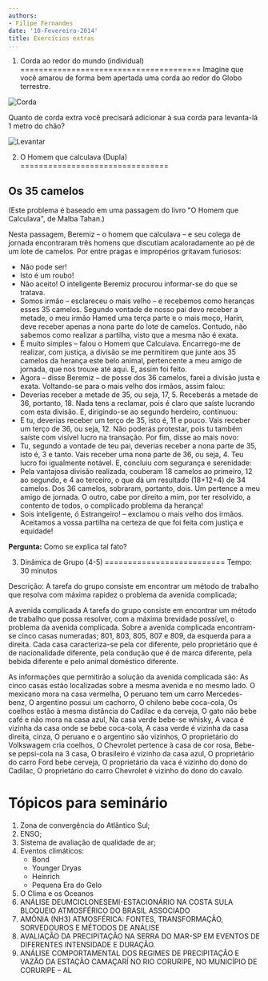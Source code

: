 ```yaml
---
authors:
- Filipe Fernandes
date: '10-Fevereiro-2014'
title: Exercícios extras
...
```


1) Corda ao redor do mundo (individual)
=======================================
Imagine que você amarou de forma bem apertada uma corda ao redor do Globo
terrestre.


![Corda](./figures/expanding_rope.png "Globo terrestre com a corda.")

Quanto de corda extra você precisará adicionar à sua corda para levanta-lá 1
metro do chão?

![Levantar](./figures/expanding_lift.png "Levantando a corda.")

<!-- corda = $2 \pi r \therefore$ corda + extra = $2 \pi r + 2 \pi 1$ -->

2) O Homem que calculava (Dupla)
================================

Os 35 camelos
-------------

(Este problema é baseado em uma passagem do livro "O Homem que Calculava", de
Malba Tahan.)

Nesta passagem, Beremiz – o homem que calculava – e seu colega de jornada
encontraram três homens que discutiam acaloradamente ao pé de um lote de
camelos.  Por entre pragas e impropérios gritavam furiosos:
- Não pode ser!
- Isto é um roubo!
- Não aceito!
O inteligente Beremiz procurou informar-se do que se tratava.
- Somos irmão – esclareceu o mais velho – e recebemos como heranças esses 35 camelos.
Segundo vontade de nosso pai devo receber a metade, o meu irmão Hamed uma terça
parte e o mais moço, Harin, deve receber apenas a nona parte do lote de camelos.
Contudo, não sabemos como realizar a partilha, visto que a mesma não é exata.
- É muito simples – falou o Homem que Calculava. Encarrego-me de realizar, com justiça, a divisão se me permitirem que junte aos 35 camelos da herança este belo animal, pertencente a meu amigo de jornada, que nos trouxe até aqui.
E, assim foi feito.
- Agora – disse Beremiz – de posse dos 36 camelos, farei a divisão justa e exata.
Voltando-se para o mais velho dos irmãos, assim falou:
- Deverias receber a metade de 35, ou seja, 17, 5. Receberás a metade de 36, portanto, 18. Nada tens a reclamar, pois é claro que saíste lucrando com esta divisão.
E, dirigindo-se ao segundo herdeiro, continuou:
- E tu, deverias receber um terço de 35, isto é, 11 e pouco. Vais receber um terço de 36, ou seja, 12. Não poderás protestar, pois tu também saíste com visível lucro na transação.
Por fim, disse ao mais novo:
- Tu, segundo a vontade de teu pai, deverias receber a nona parte de 35, isto é, 3 e tanto. Vais receber uma nona parte de 36, ou seja, 4. Teu lucro foi igualmente notável.
E, concluiu com segurança e serenidade:
- Pela vantajosa divisão realizada, couberam 18 camelos ao primeiro, 12 ao segundo, e 4 ao terceiro, o que dá um resultado (18+12+4) de 34 camelos. Dos 36 camelos, sobraram, portanto, dois. Um pertence a meu amigo de jornada. O outro, cabe por direito a mim, por ter resolvido, a contento de todos, o complicado problema da herança!
- Sois inteligente, ó Estrangeiro! – exclamou o mais velho dos irmãos. Aceitamos a vossa partilha na certeza de que foi feita com justiça e equidade!

**Pergunta:** Como se explica tal fato?

<!--**Resposta:**
O total de 35 camelos, de acordo com o enunciado da história, deve ser
repartido, pelos três herdeiros, do seguinte modo:
- O mais velho deveria receber a metade da herança, isto é, 17 camelos e meio.
- O segundo deveria receber um terço da herança, isto é, 11 camelos e dois terços.
- O terceiro, mais moço, deveria receber um nono da herança, isto é, 3 camelos e oito nonos.

Feita a partilha, de acordo com as determinações do testador, haveria uma sobra.

    17 e 1/2 + 11 e 2/3 + 3 e 8/9 = 33 e 1/18

Observe que a soma das três partes não é igual a 35, mas sim a 33 e 1/18.
Há, portanto, uma sobra que seria de um camelo e 17/18 de camelo.
A fração 17/18 exprime a soma 1/2 + 1/3 + 1/9, frações que representam pequenas
sobras.
Aumentando-­se de 1/2 a parte do primeiro herdeiro, este passaria a receber a
conta certa de 18 camelos; aumentando-se de 1/3 a parte do segundo, este
passaria a receber um número exato de 12 aumentando-­se de 1/9 a parte do
terceiro herdeiro, este receberia exatos quatro camelos.  Observe porém que
consumidas com esse aumento as três pequenas sobras, ainda há um camelo fora da
partilha.

Como fazer esse aumento das partes de cada herdeiro?  Esse aumento foi feito
admitindo-se que o total de camelos não era 35, mas 36 camelos (com o acréscimo
de 1 ao dividendo).  Mas, sendo o dividendo 36, a sobra passaria a ser de dois
camelos.  Tudo resultou, em resumo, do fato seguinte:
Houve um erro do testador.  A metade de um todo, mais a terça parte desse todo,
mais um nono desse todo, não é igual ao todo.

Vejam:
* 1/2 + 1/3 + 1/9 = 17/18
Para completar o todo, falta, 1/18 desse todo.
O todo, no caso, é a herança ainda dos 35 camelos.

    1/18 de 35, é igual a 35/18

    A fração 35/18 é igual a 1 e 17/18

Conclusão feita a partilha, de acordo com o testador, ainda haveria uma sobra
de 1 e 17/18.  Beremiz, com o artifício empregado, distribuiu os 17/18 pelos
três herdeiros (aumentando acada um) e ficou com a parte inteira da fração
excedente.-->


3) Dinâmica de Grupo (4-5)
==========================
Tempo: 30 minutos

Descrição: A tarefa do grupo consiste em encontrar um método de trabalho que
resolva com máxima rapidez o problema da avenida complicada;

A avenida complicada
A tarefa do grupo consiste em encontrar um método de trabalho que possa
resolver, com a máxima brevidade possível, o problema da avenida complicada.
Sobre a avenida complicada encontram-se cinco casas numeradas; 801, 803, 805,
807 e 809, da esquerda para a direita.  Cada casa caracteriza-se pela cor
diferente, pelo proprietário que é de nacionalidade diferente, pela condução
que é de marca diferente, pela bebida diferente e pelo animal doméstico
diferente.

As informações que permitirão a solução da avenida complicada são: As cinco
casas estão localizadas sobre a mesma avenida e no mesmo lado.  O mexicano
mora na casa vermelha, O peruano tem um carro Mercedes-benz, O argentino
possui um cachorro, O chileno bebe coca-cola, Os coelhos estão à mesma
distância do Cadilac e da cerveja, O gato não bebe café e não mora na casa
azul, Na casa verde bebe-se whisky, A vaca é vizinha da casa onde se bebe
coca-cola, A casa verde é vizinha da casa direita, cinza, O peruano e o
argentino são vizinhos, O proprietário do Volkswagem cria coelhos,
O Chevrolet pertence à casa de cor rosa, Bebe-se pepsi-cola na 3 casa,
O brasileiro é vizinho da casa azul, O proprietário do carro Ford bebe
cerveja, O proprietário da vaca é vizinho do dono do Cadilac, O proprietário
do carro Chevrolet é vizinho do dono do cavalo.

<!--(Pode ser que algum grupo consiga montar uma resposta diferente desta, o
importante é que todos os itens relacionados não se repitam, por exemplo ter
dois animais na mesma casa, etc.  E também que a ordem não interfira aos
detalhes como o proprietário da vaca ser vizinho do dono do Cadilac, ou então,
a casa verde é vizinha da casa direita, cinza)-->
<!--                                                                    -->
<!--Resposta Sugerida:                                                  -->
<!--==================                                                  -->
<!--                                                                    -->
<!--| 801       | 803        | 805         | 807        | 809        |  -->
<!--|:---------:|:----------:|:-----------:|:----------:|:----------:|  -->
<!--| Whisky    | Cerveja    | Pepsi       | Coca-cola  | Café       |  -->
<!--| Mercedez  | Ford       | Volkswagem  | Cadilac    | Chevrolet  |  -->
<!--| Peruano   | Argentino  | Mexicano    | Chileno    | Brasileiro |  -->
<!--| Gato      | Cachorro   | Coelho      | Cavalo     | Vaca       |  -->
<!--| Verde     | Cinza      | Vermelha    | Azul       | Rosa       |  -->


Tópicos para seminário
======================

1. Zona de convergência do Atlântico Sul;
2. ENSO;
3. Sistema de avaliação de qualidade de ar;
4. Eventos climáticos:
    * Bond
    * Younger Dryas
    * Heinrich
    * Pequena Era do Gelo
5. O Clima e os Oceanos
6. ANÁLISE DEUMCICLONESEMI-ESTACIONÁRIO NA COSTA SULA BLOQUEIO ATMOSFÉRICO DO BRASIL ASSOCIADO
7. AMÔNIA (NH3) ATMOSFÉRICA: FONTES, TRANSFORMAÇÃO, SORVEDOUROS E MÉTODOS DE ANÁLISE
8. AVALIAÇÃO DA PRECIPITAÇÃO NA SERRA DO MAR-SP EM EVENTOS DE DIFERENTES INTENSIDADE E DURAÇÃO.
9. ANÁLISE COMPORTAMENTAL DOS REGIMES DE PRECIPITAÇÃO E VAZÃO DA ESTAÇÃO CAMAÇARÍ NO RIO CORURIPE, NO MUNICÍPIO DE CORURIPE – AL
